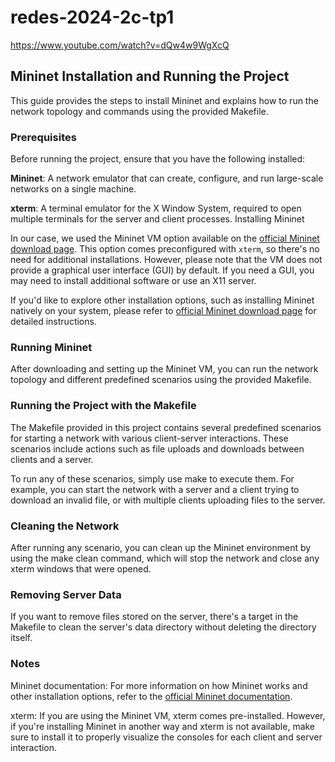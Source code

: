 # redes-2024-2c-tp1

https://www.youtube.com/watch?v=dQw4w9WgXcQ


## Mininet Installation and Running the Project

This guide provides the steps to install Mininet and explains how to run the network topology and commands using the provided Makefile.

### Prerequisites
Before running the project, ensure that you have the following installed:

**Mininet**: A network emulator that can create, configure, and run large-scale networks on a single machine.

**xterm**: A terminal emulator for the X Window System, required to open multiple terminals for the server and client processes.
Installing Mininet

In our case, we used the Mininet VM option available on the [official Mininet download page](https://mininet.org/download/#option-4-upgrading-an-existing-mininet-installation). This option comes preconfigured with `xterm`, so there's no need for additional installations. However, please note that the VM does not provide a graphical user interface (GUI) by default. If you need a GUI, you may need to install additional software or use an X11 server.


If you'd like to explore other installation options, such as installing Mininet natively on your system, please refer to [official Mininet download page](https://mininet.org/download/#option-4-upgrading-an-existing-mininet-installation) for detailed instructions.

### Running Mininet
After downloading and setting up the Mininet VM, you can run the network topology and different predefined scenarios using the provided Makefile.

### Running the Project with the Makefile
The Makefile provided in this project contains several predefined scenarios for starting a network with various client-server interactions. These scenarios include actions such as file uploads and downloads between clients and a server.

To run any of these scenarios, simply use make <target> to execute them. For example, you can start the network with a server and a client trying to download an invalid file, or with multiple clients uploading files to the server.

### Cleaning the Network
After running any scenario, you can clean up the Mininet environment by using the make clean command, which will stop the network and close any xterm windows that were opened.

### Removing Server Data
If you want to remove files stored on the server, there's a target in the Makefile to clean the server's data directory without deleting the directory itself.

### Notes
Mininet documentation: For more information on how Mininet works and other installation options, refer to the [official Mininet documentation](https://mininet.org).

xterm: If you are using the Mininet VM, xterm comes pre-installed. However, if you're installing Mininet in another way and xterm is not available, make sure to install it to properly visualize the consoles for each client and server interaction.
